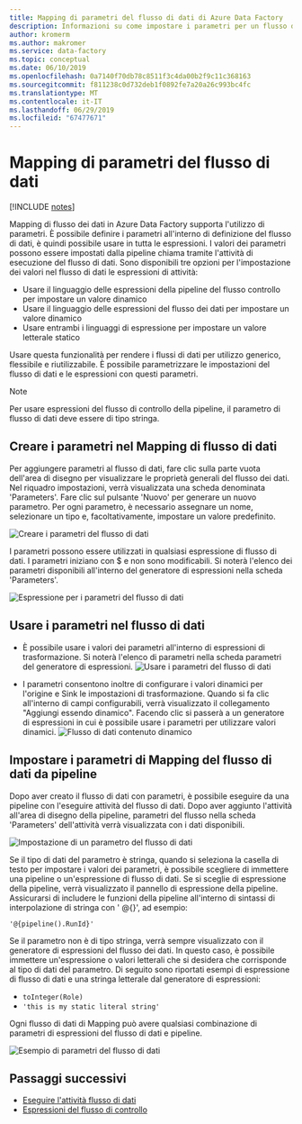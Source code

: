 ```yaml
---
title: Mapping di parametri del flusso di dati di Azure Data Factory
description: Informazioni su come impostare i parametri per un flusso di dati di mapping dalla pipeline di data factory
author: kromerm
ms.author: makromer
ms.service: data-factory
ms.topic: conceptual
ms.date: 06/10/2019
ms.openlocfilehash: 0a7140f70db78c8511f3c4da00b2f9c11c368163
ms.sourcegitcommit: f811238c0d732deb1f0892fe7a20a26c993bc4fc
ms.translationtype: MT
ms.contentlocale: it-IT
ms.lasthandoff: 06/29/2019
ms.locfileid: "67477671"
---
```

# <a name="mapping-data-flow-parameters"></a>Mapping di parametri del flusso di dati

[!INCLUDE [notes](../../includes/data-factory-data-flow-preview.md)]

Mapping di flusso dei dati in Azure Data Factory supporta l'utilizzo di parametri. È possibile definire i parametri all'interno di definizione del flusso di dati, è quindi possibile usare in tutta le espressioni. I valori dei parametri possono essere impostati dalla pipeline chiama tramite l'attività di esecuzione del flusso di dati. Sono disponibili tre opzioni per l'impostazione dei valori nel flusso di dati le espressioni di attività:

* Usare il linguaggio delle espressioni della pipeline del flusso controllo per impostare un valore dinamico
* Usare il linguaggio delle espressioni del flusso dei dati per impostare un valore dinamico
* Usare entrambi i linguaggi di espressione per impostare un valore letterale statico

Usare questa funzionalità per rendere i flussi di dati per utilizzo generico, flessibile e riutilizzabile. È possibile parametrizzare le impostazioni del flusso di dati e le espressioni con questi parametri.

> [!NOTE]
> Per usare espressioni del flusso di controllo della pipeline, il parametro di flusso di dati deve essere di tipo stringa.

## <a name="create-parameters-in-mapping-data-flow"></a>Creare i parametri nel Mapping di flusso di dati

Per aggiungere parametri al flusso di dati, fare clic sulla parte vuota dell'area di disegno per visualizzare le proprietà generali del flusso dei dati. Nel riquadro impostazioni, verrà visualizzata una scheda denominata 'Parameters'. Fare clic sul pulsante 'Nuovo' per generare un nuovo parametro. Per ogni parametro, è necessario assegnare un nome, selezionare un tipo e, facoltativamente, impostare un valore predefinito.

![Creare i parametri del flusso di dati](media/data-flow/create-params.png "parametri di creazione del flusso di dati")

I parametri possono essere utilizzati in qualsiasi espressione di flusso di dati. I parametri iniziano con $ e non sono modificabili. Si noterà l'elenco dei parametri disponibili all'interno del generatore di espressioni nella scheda 'Parameters'.

![Espressione per i parametri del flusso di dati](media/data-flow/parameter-expression.png "espressione per i parametri del flusso di dati")

## <a name="use-parameters-in-your-data-flow"></a>Usare i parametri nel flusso di dati

* È possibile usare i valori dei parametri all'interno di espressioni di trasformazione. Si noterà l'elenco di parametri nella scheda parametri del generatore di espressioni. ![Usare i parametri del flusso di dati](media/data-flow/params9.png "parametri flusso di dati di utilizzo")

* I parametri consentono inoltre di configurare i valori dinamici per l'origine e Sink le impostazioni di trasformazione. Quando si fa clic all'interno di campi configurabili, verrà visualizzato il collegamento "Aggiungi essendo dinamico". Facendo clic si passerà a un generatore di espressioni in cui è possibile usare i parametri per utilizzare valori dinamici. ![Flusso di dati contenuto dinamico](media/data-flow/params6.png "contenuto dinamico del flusso di dati")

## <a name="set-mapping-data-flow-parameters-from-pipeline"></a>Impostare i parametri di Mapping del flusso di dati da pipeline

Dopo aver creato il flusso di dati con parametri, è possibile eseguire da una pipeline con l'eseguire attività del flusso di dati. Dopo aver aggiunto l'attività all'area di disegno della pipeline, parametri del flusso nella scheda 'Parameters' dell'attività verrà visualizzata con i dati disponibili.

![Impostazione di un parametro del flusso di dati](media/data-flow/parameter-assign.png "impostando un parametro del flusso di dati")

Se il tipo di dati del parametro è stringa, quando si seleziona la casella di testo per impostare i valori dei parametri, è possibile scegliere di immettere una pipeline o un'espressione di flusso di dati. Se si sceglie di espressione della pipeline, verrà visualizzato il pannello di espressione della pipeline. Assicurarsi di includere le funzioni della pipeline all'interno di sintassi di interpolazione di stringa con ' @{<expression>}', ad esempio:

```'@{pipeline().RunId}'```

Se il parametro non è di tipo stringa, verrà sempre visualizzato con il generatore di espressioni del flusso dei dati. In questo caso, è possibile immettere un'espressione o valori letterali che si desidera che corrisponde al tipo di dati del parametro. Di seguito sono riportati esempi di espressione di flusso di dati e una stringa letterale dal generatore di espressioni:

* ```toInteger(Role)```
* ```'this is my static literal string'```

Ogni flusso di dati di Mapping può avere qualsiasi combinazione di parametri di espressioni del flusso di dati e pipeline. 

![Esempio di parametri del flusso di dati](media/data-flow/parameter-example.png "campione di parametri del flusso di dati")



## <a name="next-steps"></a>Passaggi successivi
* [Eseguire l'attività flusso di dati](control-flow-execute-data-flow-activity.md)
* [Espressioni del flusso di controllo](control-flow-expression-language-functions.md)
